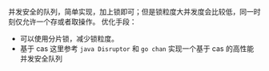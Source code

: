 并发安全的队列，简单实现，加上锁即可；但是锁粒度大并发度会比较低，同一时刻仅允许一个存或者取操作。
优化手段：
- 可以使用分片锁，减少锁粒度。
- 基于 cas
这里参考 `java Disruptor` 和 `go chan` 实现一个基于 cas 的高性能并发安全队列